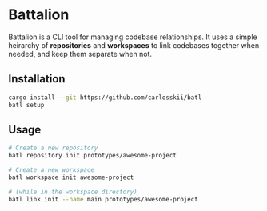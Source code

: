 # Battalion

Battalion is a CLI tool for managing codebase relationships. It uses a simple heirarchy of **repositories** and **workspaces** to link codebases together when needed, and keep them separate when not.

## Installation

```bash
cargo install --git https://github.com/carlosskii/batl
batl setup
```

## Usage

```bash
# Create a new repository
batl repository init prototypes/awesome-project

# Create a new workspace
batl workspace init awesome-project

# (while in the workspace directory)
batl link init --name main prototypes/awesome-project
```